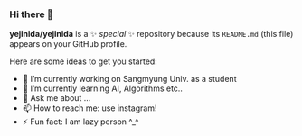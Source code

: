 ### Hi there 👋


**yejinida/yejinida** is a ✨ _special_ ✨ repository because its `README.md` (this file) appears on your GitHub profile.

Here are some ideas to get you started:

- 🔭 I’m currently working on Sangmyung Univ. as a student
- 🌱 I’m currently learning AI, Algorithms etc..
- 💬 Ask me about ...
- 📫 How to reach me: use instagram!
- ⚡ Fun fact: I am lazy person ^_^
